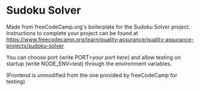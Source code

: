 # Sudoku Solver

Made from freeCodeCamp.org's boilerplate for the Sudoku Solver project. Instructions to complete your project can be found at https://www.freecodecamp.org/learn/quality-assurance/quality-assurance-projects/sudoku-solver

You can choose port (write PORT=*your port here*) and allow testing on startup (write NODE_ENV=test) through the environment variables.

(Frontend is unmodified from the one provided by freeCodeCamp for testing)